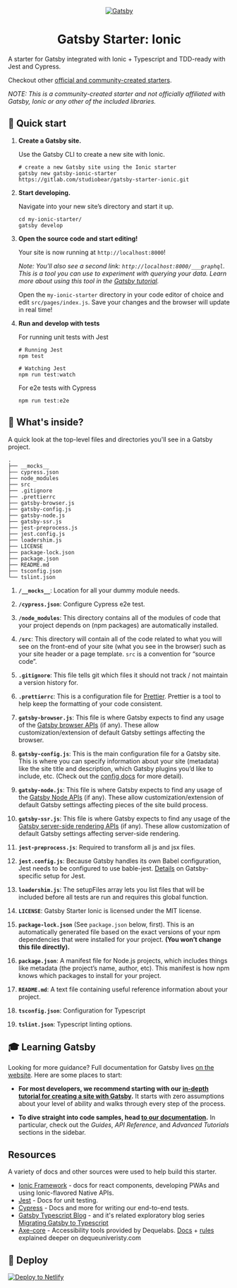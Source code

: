 <p align="center">
  <a href="https://www.gatsbyjs.org">
    <img alt="Gatsby" src="https://ionicframeworkcom.cdn.prismic.io/ionicframeworkcom/c7ef26d1ee42fbd72c4a44fd76db6234cc889dfd_ionic-vs-react-native.png" />
  </a>
</p>
<h1 align="center">
  Gatsby Starter: Ionic
</h1>

A starter for Gatsby integrated with Ionic + Typescript and TDD-ready with Jest and Cypress.

Checkout other [official and community-created starters](https://www.gatsbyjs.org/docs/gatsby-starters/).

_NOTE: This is a community-created starter and not officially affiliated with Gatsby, Ionic or any other of the included libraries._ 

## 🚀 Quick start

1.  **Create a Gatsby site.**

    Use the Gatsby CLI to create a new site with Ionic. 

    ```shell
    # create a new Gatsby site using the Ionic starter
    gatsby new gatsby-ionic-starter https://gitlab.com/studiobear/gatsby-starter-ionic.git
    ```

1.  **Start developing.**

    Navigate into your new site’s directory and start it up.

    ```shell
    cd my-ionic-starter/
    gatsby develop
    ```

1.  **Open the source code and start editing!**

    Your site is now running at `http://localhost:8000`!

    _Note: You'll also see a second link: _`http://localhost:8000/___graphql`_. This is a tool you can use to experiment with querying your data. Learn more about using this tool in the [Gatsby tutorial](https://www.gatsbyjs.org/tutorial/part-five/#introducing-graphiql)._

    Open the `my-ionic-starter` directory in your code editor of choice and edit `src/pages/index.js`. Save your changes and the browser will update in real time!

1.  **Run and develop with tests**

    For running unit tests with Jest

    ```shell
    # Running Jest
    npm test

    # Watching Jest
    npm run test:watch
    ```

    For e2e tests with Cypress
    ```
    npm run test:e2e
    ```

## 🧐 What's inside?

A quick look at the top-level files and directories you'll see in a Gatsby project.

    .
    ├── __mocks__
    ├── cypress.json
    ├── node_modules
    ├── src
    ├── .gitignore
    ├── .prettierrc
    ├── gatsby-browser.js
    ├── gatsby-config.js
    ├── gatsby-node.js
    ├── gatsby-ssr.js
    ├── jest-preprocess.js
    ├── jest.config.js
    ├── loadershim.js
    ├── LICENSE
    ├── package-lock.json
    ├── package.json
    ├── README.md
    ├── tsconfig.json
    └── tslint.json

1.  **`/__mocks__`**: Location for all your dummy module needs.

2.  **`/cypress.json`**: Configure Cypress e2e test.

3.  **`/node_modules`**: This directory contains all of the modules of code that your project depends on (npm packages) are automatically installed.

4.  **`/src`**: This directory will contain all of the code related to what you will see on the front-end of your site (what you see in the browser) such as your site header or a page template. `src` is a convention for “source code”.

5.  **`.gitignore`**: This file tells git which files it should not track / not maintain a version history for.

6.  **`.prettierrc`**: This is a configuration file for [Prettier](https://prettier.io/). Prettier is a tool to help keep the formatting of your code consistent.

7.  **`gatsby-browser.js`**: This file is where Gatsby expects to find any usage of the [Gatsby browser APIs](https://www.gatsbyjs.org/docs/browser-apis/) (if any). These allow customization/extension of default Gatsby settings affecting the browser.

8.  **`gatsby-config.js`**: This is the main configuration file for a Gatsby site. This is where you can specify information about your site (metadata) like the site title and description, which Gatsby plugins you’d like to include, etc. (Check out the [config docs](https://www.gatsbyjs.org/docs/gatsby-config/) for more detail).

9.  **`gatsby-node.js`**: This file is where Gatsby expects to find any usage of the [Gatsby Node APIs](https://www.gatsbyjs.org/docs/node-apis/) (if any). These allow customization/extension of default Gatsby settings affecting pieces of the site build process.

10.  **`gatsby-ssr.js`**: This file is where Gatsby expects to find any usage of the [Gatsby server-side rendering APIs](https://www.gatsbyjs.org/docs/ssr-apis/) (if any). These allow customization of default Gatsby settings affecting server-side rendering.

11.  **`jest-preprocess.js`**: Required to transform all js and jsx files.

12.  **`jest.config.js`**: Because Gatsby handles its own Babel configuration, Jest needs to be configured to use bable-jest. [Details](https://www.gatsbyjs.org/docs/unit-testing/#2-creating-a-configuration-file-for-jest) on Gatsby-specific setup for Jest.

13.  **`loadershim.js`**: The setupFiles array lets you list files that will be included before all tests are run and requires this global function.

14.  **`LICENSE`**: Gatsby Starter Ionic is licensed under the MIT license.

15. **`package-lock.json`** (See `package.json` below, first). This is an automatically generated file based on the exact versions of your npm dependencies that were installed for your project. **(You won’t change this file directly).**

16. **`package.json`**: A manifest file for Node.js projects, which includes things like metadata (the project’s name, author, etc). This manifest is how npm knows which packages to install for your project.

17. **`README.md`**: A text file containing useful reference information about your project.

18. **`tsconfig.json`**: Configuration for Typescript

19. **`tslint.json`**: Typescript linting options.

## 🎓 Learning Gatsby

Looking for more guidance? Full documentation for Gatsby lives [on the website](https://www.gatsbyjs.org/). Here are some places to start:

- **For most developers, we recommend starting with our [in-depth tutorial for creating a site with Gatsby](https://www.gatsbyjs.org/tutorial/).** It starts with zero assumptions about your level of ability and walks through every step of the process.

- **To dive straight into code samples, head [to our documentation](https://www.gatsbyjs.org/docs/).** In particular, check out the _Guides_, _API Reference_, and _Advanced Tutorials_ sections in the sidebar.

## Resources

A variety of docs and other sources were used to help build this starter. 

- [Ionic Framework](https://ionicframework.com/docs/) - docs for react components, developing PWAs and using Ionic-flavored Native APIs.
- [Jest](https://jestjs.io/docs/en/getting-started) - Docs for unit testing.
- [Cypress](https://docs.cypress.io/guides/getting-started/writing-your-first-test.html#Add-a-test-file) - Docs and more for writing our end-to-end tests.
- [Gatsby Typescript Blog](https://github.com/assainov/gatsby-extensive-starter-typescript) - and it's related exploratory blog series [Migrating Gatsby to Typescript](https://www.extensive.one/migrating-gatsby-to-typescript-introduction/) 
- [Axe-core](https://github.com/dequelabs/axe-core) - Accessibility tools provided by Dequelabs. [Docs](https://github.com/dequelabs/axe-core/tree/develop/doc) + [rules](https://dequeuniversity.com/rules/axe/3.4) explained deeper on dequeuniveristy.com

## 💫 Deploy

[![Deploy to Netlify](https://www.netlify.com/img/deploy/button.svg)](https://app.netlify.com/start/deploy?repository=https://gitlab.com/studiobear/gatsby-starter-ionic.git)
